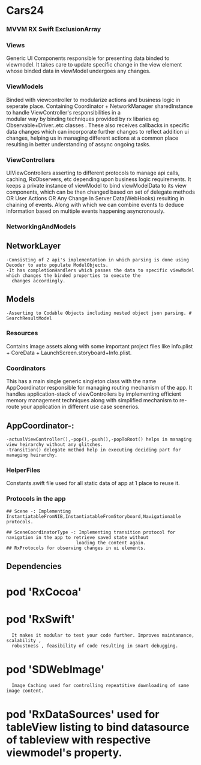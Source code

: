 # Cars24
### MVVM RX Swift ExclusionArray

### Views
  Generic UI Components responsible for presenting data binded to viewmodel. 
  It takes care to update specific change in the view element whose binded data in viewModel undergoes any changes.
  
### ViewModels
  Binded with viewcontroller to modularize actions and business logic in seperate place.
  Containing Coordinator + NetworkManager sharedInstance to handle ViewController's responsibilities in a \
  modular way by binding techniques provided by rx libaries eg Observable+Driver..etc classes .
  These also receives callbacks in specific data changes which can incorporate further changes to reflect addition ui changes,
   helping us in managing different actions at a common place resulting in better understanding of assync ongoing tasks. 
  
### ViewControllers
  UIViewControllers asserting to different protocols to manage api calls, caching, RxObservers, etc depending upon business
   logic requirements. 
  It keeps a private instance of viewModel to bind viewModelData to its view components, which can be then changed based on 
   set of delegate methods OR User Actions OR Any Change In Server Data(WebHooks) resulting in chaining of events.
   Along with which we can combine events to deduce information based on multiple events happening asyncronously.
  
### NetworkingAndModels
  ## NetworkLayer 
    -Consisting of 2 api's implementation in which parsing is done using Decoder to auto populate ModelObjects.
    -It has completionHandlers which passes the data to specific viewModel which changes the binded properties to execute the
      changes accordingly.
       
  ## Models
    -Asserting to Codable Objects including nested object json parsing. # SearchResultModel
    
### Resources
  Contains image assets along with some important project files like info.plist + CoreData +
   LaunchScreen.storyboard+Info.plist.
  
### Coordinators
  This has a main single generic singleton class with the name AppCoordinator responsible for managing routing mechanism of
   the app.
  It handles application-stack of viewControllers by implementing efficient memory management techniques along with simplified
  mechanism to re-route your application in different use case scenerios.
  ## AppCoordinator-: 
    -actualViewController(),-pop(),-push(),-popToRoot() helps in managing view heirarchy without any glitches.
    -transition() delegate method help in executing deciding part for managing heirarchy. 
        
### HelperFiles
 Constants.swift file used for all static data of app at 1 place to reuse it.


### Protocols in the app  
    ## Scene -: Implementing InstantiatableFromNIB,InstantiatableFromStoryboard,Navigationable protocols.
    
    ## SceneCoordinatorType -: Implementing transition protocol for navigation in the app to retrieve saved state without
                              loading the content again.
    ## RxProtocols for observing changes in ui elements.

## Dependencies
   # pod 'RxCocoa'
   # pod 'RxSwift'
      It makes it modular to test your code further. Improves maintanance, scalability , 
      robustness , feasibility of code resulting in smart debugging.
 
   # pod 'SDWebImage'
      Image Caching used for controlling repeatitive downloading of same image content.
   
   # pod 'RxDataSources' used for tableView listing to bind datasource of tableview with respective viewmodel's property.
